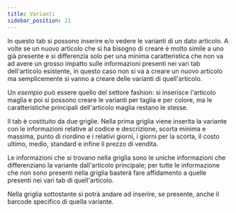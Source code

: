 ```yaml
---
title: Varianti
sidebar_position: 21
---
```


In questo tab si possono inserire e/o vedere le varianti di un dato articolo. A volte se un nuovo articolo che si ha bisogno di creare è molto simile a uno già presente e si differenzia solo per una minima caratteristica che non va ad avere un grosso impatto sulle informazioni presenti nei vari tab dell'articolo esistente, in questo caso non si va a creare un nuovo articolo ma semplicemente si vanno a creare delle varianti di quell'articolo.

Un *esempio* può essere quello del settore fashion: si inserisce l'articolo maglia e poi si possono creare le varianti per taglia e per colore, ma le caratteristiche principali dell'articolo maglia restano le stesse.

Il tab è costituito da due griglie. Nella prima griglia viene inserita la variante con le informazioni relative al codice e descrizione, scorta minima e massima, punto di riordino e i relativi giorni, i giorni per la scorta, il costo ultimo, medio, standard e infine il prezzo di vendita.

Le informazioni che si trovano nella griglia sono le uniche informazioni che differenziano la variante dall'articolo principale; per tutte le informazione che non sono presenti nella griglia basterà fare affidamento a quelle presenti nei vari tab di quell'articolo.

Nella griglia sottostante si potrà andare ad inserire, se presente, anche il barcode specifico di quella variante. 

